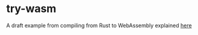 # try-wasm

A draft example from compiling from Rust to WebAssembly explained [here](https://developer.mozilla.org/en-US/docs/WebAssembly/Rust_to_wasm)